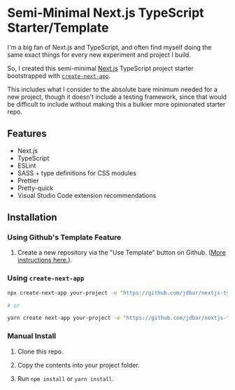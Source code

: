 # Semi-Minimal Next.js TypeScript Starter/Template

I'm a big fan of Next.js and TypeScript, and often find myself doing the same exact things for every new experiment and project I build.

So, I created this semi-minimal [Next.js](https://nextjs.org/) TypeScript project starter bootstrapped with [`create-next-app`](https://github.com/vercel/next.js/tree/canary/packages/create-next-app).

This includes what I consider to the absolute bare minimum needed for a new project, though it doesn't include a testing framework, since that would be difficult to include without making this a bulkier more opinionated starter repo.

## Features

* Next.js
* TypeScript
* ESLint
* SASS + type definitions for CSS modules
* Prettier
* Pretty-quick
* Visual Studio Code extension recommendations

## Installation

### Using Github's Template Feature

1. Create a new repository via the "Use Template" button on Github. ([More instructions here.](https://docs.github.com/en/repositories/creating-and-managing-repositories/creating-a-repository-from-a-template#creating-a-repository-from-a-template)).

### Using `create-next-app`
```bash
npx create-next-app your-project -e "https://github.com/jdbar/nextjs-typescript-template"

# or

yarn create next-app your-project -e "https://github.com/jdbar/nextjs-typescript-template"
```

### Manual Install

1. Clone this repo.

2. Copy the contents into your project folder.

3. Run `npm install` or `yarn install`.
